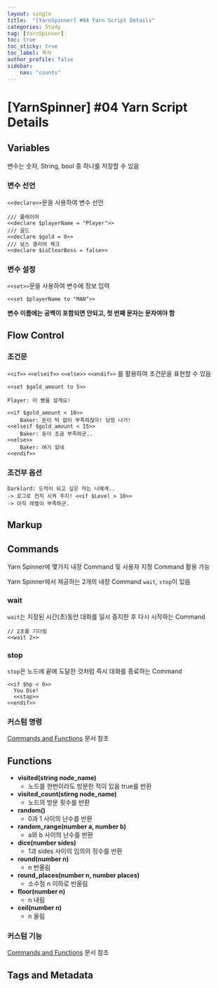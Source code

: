 ```yaml
---
layout: single
title:  "[YarnSpinner] #04 Yarn Script Details"
categories: Study
tag: [YarnSpinner]
toc: true 
toc_sticky: true 
toc_label: 목차    
author_profile: false
sidebar:
    nav: "counts"
---
```


# [YarnSpinner] #04 Yarn Script Details

## Variables

변수는 숫자, String, bool 중 하나를 저장할 수 있음

### 변수 선언
```<<declare>>```문을 사용하여 변수 선언
```
/// 플레이어
<<declare $playerName = "Player">>
/// 골드
<<declare $gold = 0>>
/// 보스 클리어 체크
<<declare $isClearBoss = false>>
```
### 변수 설정
```<<set>>```문을 사용하여 변수에 정보 입력
```
<<set $playerName to "MAN">>
```
**변수 이름에는 공백이 포함되면 안되고, 첫 번째 문자는 문자여야 함**

## Flow Control

### 조건문
```<<if>>``` ```<<elseif>>``` ```<<else>>``` ```<<endif>>``` 를 활용하여 조건문을 표현할 수 있음
```
<<set $gold_amount to 5>>

Player: 이 빵을 살게요!

<<if $gold_amount < 10>>
    Baker: 돈이 턱 없이 부족하잖아! 당장 나가!
<<elseif $gold_amount < 15>>
    Baker: 돈이 조금 부족하군..
<<else>>
    Baker: 여기 있네
<<endif>>
```

### 조건부 옵션
```
Darklord: 도적이 되고 싶은 자는 나에게..
-> 로그로 전직 시켜 주지! <<if $Level > 10>>
-> 아직 레벨이 부족하군.
```

## Markup

## Commands

Yarn Spinner에 몇가지 내장 Command 및 사용자 지정 Command 활용 가능

Yarn Spinner에서 제공하는 2개의 내장 Command ```wait```, ```stop```이 있음

### wait
```wait```는 지정된 시간(초)동안 대화를 일시 중지한 후 다시 시작하는 Command
```
// 2초를 기다림
<<wait 2>>
```

### stop
```stop```은 노드에 끝에 도달한 것처럼 즉시 대화를 종료하는 Command
```
<<if $hp < 0>>
  You Die!
  <<stop>>
<<endif>>
```
### 커스텀 명령 
[Commands and Functions](https://docs.yarnspinner.dev/using-yarnspinner-with-unity/assets-and-localization) 문서 참조

## Functions
* **visited(string node_name)**
  * 노드를 한번이라도 방문한 적이 있음 true를 반환
* **visited_count(stirng node_name)**
  * 노드의 방문 횟수를 반환
* **random()**
  * 0과 1 사이의 난수를 반환
* **random_range(number a, number b)**
  * a와 b 사이의 난수를 반환
* **dice(number sides)**
  * 1과 sides 사이의 임의의 정수를 반환
* **round(number n)**
  * n 반올림
* **round_places(number n, number places)**
  * 소수점 n 이하로 반올림
* **floor(number n)**
  * n 내림
* **ceil(number n)**
  * n 올림

### 커스텀 기능 
[Commands and Functions](https://docs.yarnspinner.dev/using-yarnspinner-with-unity/assets-and-localization) 문서 참조


## Tags and Metadata
